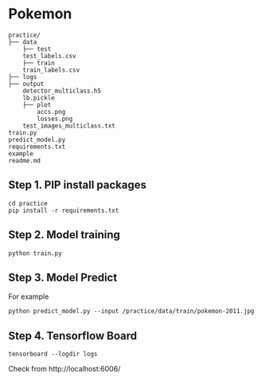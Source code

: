 # Pokemon

``` 
practice/
├── data
    ├── test
    test_labels.csv
    ├── train
    train_labels.csv
├── logs
├── output
    detector_multiclass.h5
    lb.pickle
    ├── plot
        accs.png
        losses.png
    test_images_multiclass.txt
train.py
predict_model.py
requirements.txt
example
readme.md
``` 

## Step 1. PIP install packages
```
cd practice
pip install -r requirements.txt
```

## Step 2. Model training
```
python train.py
```

## Step 3. Model Predict
For example
```
python predict_model.py --input /practice/data/train/pokemon-2011.jpg
```

## Step 4. Tensorflow Board
```
tensorboard --logdir logs
```
Check from http://localhost:6006/

